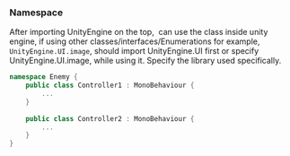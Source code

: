 ### Namespace

After importing UnityEngine on the top,  can use the class inside unity engine, if using other classes/interfaces/Enumerations 
for example, `UnityEngine.UI.image`, should import UnityEngine.UI first or specify UnityEngine.UI.image, while using it. 
Specify the library used specifically.

```cs
namespace Enemy {
    public class Controller1 : MonoBehaviour {
        ...
    }
    
    public class Controller2 : MonoBehaviour {
        ...
    }
}

```
